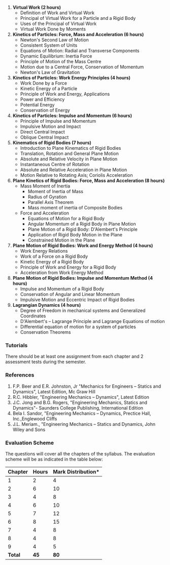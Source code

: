1. **Virtual Work (2 hours)**
    * Definition of Work and Virtual Work 
    * Principal of Virtual Work for a Particle and a Rigid Body 
    * Uses of the Principal of Virtual Work 
    * Virtual Work Done by Moments 
2. **Kinetics of Particles: Force, Mass and Acceleration (6 hours)**
    * Newton's Second Law of Motion 
    * Consistent System of Units 
    * Equations of Motion: Radial and Transverse Components 
    * Dynamic Equilibrium: Inertia Force 
    * Principle of Motion of the Mass Centre 
    * Motion due to a Central Force, Conservation of Momentum 
    * Newton's Law of Gravitation 
3. **Kinetics of Particles: Work Energy Principles (4 hours)**
    * Work Done by a Force 
    * Kinetic Energy of a Particle 
    * Principle of Work and Energy, Applications 
    * Power and Efficiency 
    * Potential Energy 
    * Conservation of Energy 
4. **Kinetics of Particles: Impulse and Momentum (6 hours)**
    * Principle of Impulse and Momentum 
    * Impulsive Motion and Impact 
    * Direct Central Impact 
    * Oblique Central Impact 
5. **Kinematics of Rigid Bodies (7 hours)**
    * Introduction to Plane Kinematics of Rigid Bodies 
    * Translation, Rotation and General Plane Motion 
    * Absolute and Relative Velocity in Plane Motion 
    * Instantaneous Centre of Rotation 
    * Absolute and Relative Acceleration in Plane Motion 
    * Motion Relative to Rotating Axis; Coriolis Acceleration 
6. **Plane Kinetics of Rigid Bodies: Force, Mass and Acceleration (8 hours)**
    * Mass Moment of Inertia 
        * Moment of Inertia of Mass 
        * Radius of Gyration 
        * Parallel Axis Theorem 
        * Mass moment of inertia of Composite Bodies 
    * Force and Acceleration 
        * Equations of Motion for a Rigid Body 
        * Angular Momentum of a Rigid Body in Plane Motion 
        * Plane Motion of a Rigid Body: D'Alembert's Principle 
        * Application of Rigid Body Motion in the Plane 
        * Constrained Motion in the Plane 
7. **Plane Motion of Rigid Bodies: Work and Energy Method (4 hours)**
    * Work Energy Relations 
    * Work of a Force on a Rigid Body 
    * Kinetic Energy of a Rigid Body 
    * Principle of Work and Energy for a Rigid Body 
    * Acceleration from Work Energy Method 
8. **Plane Motion of Rigid Bodies: Impulse and Momentum Method (4 hours)**
    * Impulse and Momentum of a Rigid Body 
    * Conservation of Angular and Linear Momentum 
    * Impulsive Motion and Eccentric Impact of Rigid Bodies 
9. **Lagrangian Dynamics (4 hours)**
    * Degree of Freedom in mechanical systems and Generalized Coordinates 
    * D'Alembert's – Lagrange Principle and Lagrange Equations of motion 
    * Differential equation of motion for a system of particles 
    * Conservation Theorems 


### Tutorials

There should be at least one assignment from each chapter and 2 assessment tests during the semester. 

### References

1. F.P. Beer and E.R. Johnston, Jr "Mechanics for Engineers – Statics and Dynamics", Latest Edition, Mc Graw Hill 
2. R.C. Hibbler, "Engineering Mechanics – Dynamics", Latest Edition 
3. J.C. Jong and B.G. Rogers, "Engineering Mechanics, Statics and Dynamics"- Saunders College Publishing, International Edition 
4. Bela I. Sandor, "Engineering Mechanics – Dynamics, Prectice Hall, Inc.,Englewood Cliffs 
5. J.L. Meriam., "Engineering Mechanics – Statics and Dynamics, John Wiley and Sons 


### Evaluation Scheme

The questions will cover all the chapters of the syllabus. The evaluation scheme will be as indicated in the table below:

| Chapter   | Hours  | Mark Distribution* |
| --------- | ------ | ------------------ |
| 1         | 2      | 4                  |
| 2         | 6      | 10                 |
| 3         | 4      | 8                  |
| 4         | 6      | 10                 |
| 5         | 7      | 12                 |
| 6         | 8      | 15                 |
| 7         | 4      | 8                  |
| 8         | 4      | 8                  |
| 9         | 4      | 5                  |
| **Total** | **45** | **80**             |


